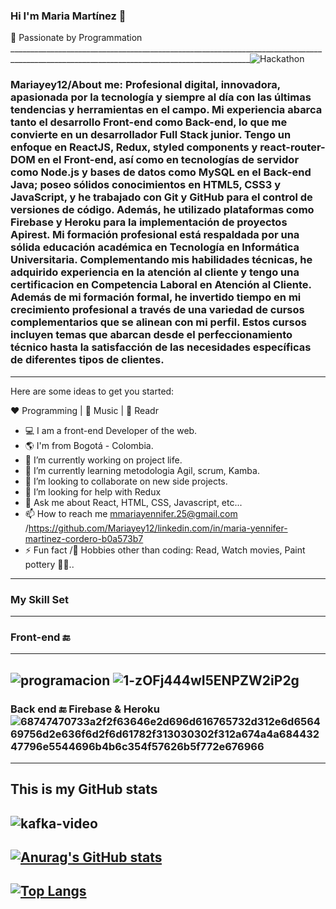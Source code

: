 
### Hi I'm Maria Martínez 👋
🚀  Passionate by Programmation 
__________________________________________________________________________________________________________________________________________![Hackathon](https://github.com/Mariayey12/Mariayey12/assets/92681721/b5a1163a-e72b-40fc-8f54-ba8a71992c12)
### Mariayey12/About me: Profesional digital, innovadora, apasionada por la tecnología y siempre al día con las últimas tendencias y herramientas en el campo. Mi experiencia abarca tanto el desarrollo Front-end como Back-end, lo que me convierte en un desarrollador Full Stack junior. Tengo un enfoque en ReactJS, Redux, styled components y react-router-DOM en el Front-end, así como en tecnologías de servidor como Node.js y bases de datos como MySQL en el Back-end Java; poseo sólidos conocimientos en HTML5, CSS3 y JavaScript, y he trabajado con Git y GitHub para el control de versiones de código. Además, he utilizado plataformas como Firebase y Heroku para la implementación de proyectos Apirest. Mi formación profesional está respaldada por una sólida educación académica en Tecnología en Informática Universitaria. Complementando mis habilidades técnicas, he adquirido experiencia en la atención al cliente y tengo una certificacion en Competencia Laboral en Atención al Cliente. Además de mi formación formal, he invertido tiempo en mi crecimiento profesional a través de una variedad de cursos complementarios que se alinean con mi perfil. Estos cursos incluyen temas que abarcan desde el perfeccionamiento técnico hasta la satisfacción de las necesidades específicas de diferentes tipos de clientes.
-------------------------------------------------------------------------------------------------------------------------------------------------------------
Here are some ideas to get you started:

❤️ Programming | 🖤 Music | 💙 Readr  

- 💻 I am a front-end Developer of the web.      
- 🌎 I'm from Bogotá - Colombia.       
- 🔭 I’m currently working on project life. 
- 🌱 I’m currently learning metodologia Agil, scrum, Kamba.
- 👯 I’m looking to collaborate on new side projects.
- 🤔 I’m looking for help with  Redux
- 💬 Ask me about React, HTML, CSS, Javascript, etc...
- 📫 How to reach me  mmariayennifer.25@gmail.com /https://github.com/Mariayey12/linkedin.com/in/maria-yennifer-martinez-cordero-b0a573b7
- ⚡ Fun fact /🎿 Hobbies other than coding: Read, Watch movies, Paint pottery 🤔🤖..  
------------------------------------------------------------------------------------------------------------------------------------------------------------------------------------------------------------------------------------------------------------------------------------
 ### My Skill Set
------------------------------------------------------------------------------------------------------------------------------------------
 ###  Front-end 🔚 
 -----------------------------------------------------------------------------------------------------------------------------------------
![programacion](https://user-images.githubusercontent.com/92681721/176324504-458a6d0c-1a7a-45a3-99ee-042f5403268a.gif)
![1-zOFj444wI5ENPZW2iP2g](https://user-images.githubusercontent.com/92681721/176330087-5bf1af34-2c1f-4603-86ec-b34e717711f7.gif)
------------------------------------------------------------------------------------------------------------------------------------------
 ###  Back end 🔚 Firebase & Heroku![68747470733a2f2f63646e2d696d616765732d312e6d656469756d2e636f6d2f6d61782f313030302f312a674a4a68443247796e5544696b4b6c354f57626b5f772e676966](https://user-images.githubusercontent.com/92681721/176331864-709ffb84-1426-493b-9581-a72a04be5749.gif)
------------------------------------------------------------------------------------------------------------------------------------------
This is my GitHub stats
------------------------------------------------------------------------------------------------------------------------------------------
![kafka-video](https://user-images.githubusercontent.com/92681721/176333083-e00e9d84-aca4-433f-87a4-d5fe598c2adc.gif)
------------------------------------------------------------------------------------------------------------------------------------------
[![Anurag's GitHub stats](https://github-readme-stats.vercel.app/api?username=Mariayey12)](https://https://github.com/Mariayey12/github-readme-stats)
------------------------------------------------------------------------------------------------------------------------------------------
[![Top Langs](https://github-readme-stats.vercel.app/api/top-langs/?username=Mariayey12&layout=compact)](https://github.com/Mariayey/github-readme-stats)
-----------------------------------------------------------------------------------------------------------------------------------------
